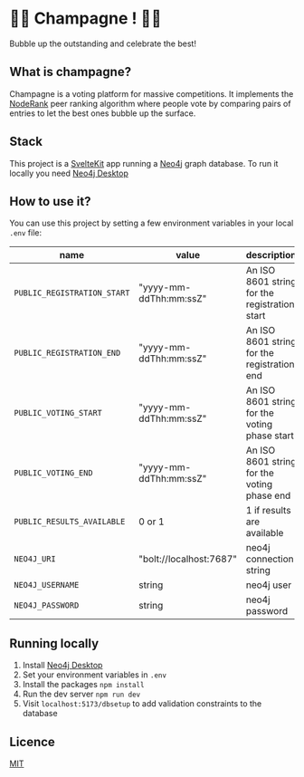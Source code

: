 # 🥂🍾 Champagne ! 🍾🥂

Bubble up the outstanding and celebrate the best!

## What is champagne?

Champagne is a voting platform for massive competitions. It implements the [NodeRank](https://github.com/fcrozatier/NodeRank) peer ranking algorithm where people vote by comparing pairs of entries to let the best ones bubble up the surface.

## Stack

This project is a [SvelteKit](https://kit.svelte.dev/) app running a [Neo4j](https://neo4j.com/) graph database. To run it locally you need [Neo4j Desktop](https://neo4j.com/developer/neo4j-desktop/?ref=product)

## How to use it?

You can use this project by setting a few environment variables in your local `.env` file:

| name                        | value                   | description                                   |
| --------------------------- | ----------------------- | --------------------------------------------- |
| `PUBLIC_REGISTRATION_START` | "yyyy-mm-ddThh:mm:ssZ"  | An ISO 8601 string for the registration start |
| `PUBLIC_REGISTRATION_END`   | "yyyy-mm-ddThh:mm:ssZ"  | An ISO 8601 string for the registration end   |
| `PUBLIC_VOTING_START`       | "yyyy-mm-ddThh:mm:ssZ"  | An ISO 8601 string for the voting phase start |
| `PUBLIC_VOTING_END`         | "yyyy-mm-ddThh:mm:ssZ"  | An ISO 8601 string for the voting phase end   |
| `PUBLIC_RESULTS_AVAILABLE`  | 0 or 1                  | 1 if results are available                    |
| `NEO4J_URI`                 | "bolt://localhost:7687" | neo4j connection string                       |
| `NEO4J_USERNAME`            | string                  | neo4j user                                    |
| `NEO4J_PASSWORD`            | string                  | neo4j password                                |

## Running locally

1. Install [Neo4j Desktop](https://neo4j.com/developer/neo4j-desktop/?ref=product)
1. Set your environment variables in `.env`
1. Install the packages `npm install`
1. Run the dev server `npm run dev`
1. Visit `localhost:5173/dbsetup` to add validation constraints to the database

## Licence

[MIT](/LICENCE)
